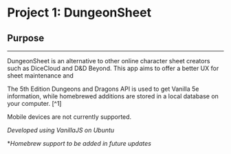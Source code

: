# Project 1: DungeonSheet

## Purpose
----------
DungeonSheet is an alternative to other online character sheet creators such as DiceCloud and D&D Beyond. This app aims to offer a better UX for sheet maintenance and 

The 5th Edition Dungeons and Dragons API is used to get Vanilla 5e information, while homebrewed additions are stored in a local database on your computer. [^1]

Mobile devices are not currently supported.

*Developed using VanillaJS on Ubuntu*

**Homebrew support to be added in future updates*